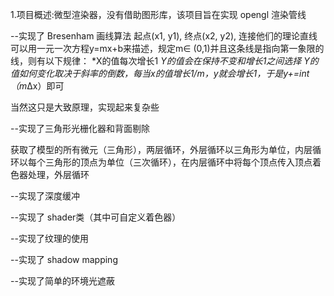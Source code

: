 1.项目概述:微型渲染器，没有借助图形库，该项目旨在实现 opengl  渲染管线

--实现了 Bresenham  画线算法
起点(x1, y1), 终点(x2, y2), 连接他们的理论直线可以用一元一次方程y=mx+b来描述，规定m∈ (0,1)并且这条线是指向第一象限的线，则有以下规律：
*X的值每次增长1
*Y的值会在保持不变和增长1之间选择
Y的值如何变化取决于斜率的倒数，每当x的值增长1/m，y就会增长1，于是y+=int（m*Δx）即可

当然这只是大致原理，实现起来复杂些


--实现了三角形光栅化器和背面剔除

获取了模型的所有微元（三角形），两层循环，外层循环以三角形为单位，内层循环以每个三角形的顶点为单位（三次循环），在内层循环中将每个顶点传入顶点着色器处理，外层循环


--实现了深度缓冲


--实现了 shader类（其中可自定义着色器）


--实现了纹理的使用


--实现了 shadow mapping 


--实现了简单的环境光遮蔽



